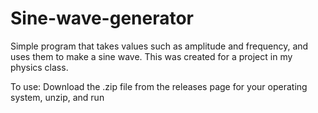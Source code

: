 # Sine-wave-generator
Simple program that takes values such as amplitude and frequency, and uses them to make a sine wave. This was created for a project in my physics class.

To use: Download the .zip file from the releases page for your operating system, unzip, and run
